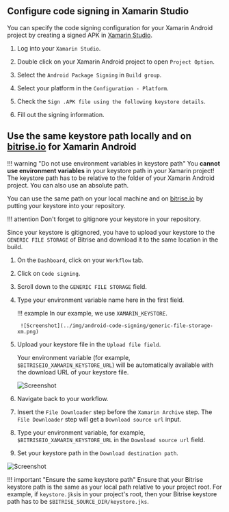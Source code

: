 
## Configure code signing in Xamarin Studio

You can specify the code signing configuration for your Xamarin Android project by creating a signed APK in [Xamarin Studio](https://www.visualstudio.com/xamarin/).

1. Log into your `Xamarin Studio`.

2. Double click on your Xamarin Android project to open `Project Option`.

3. Select the `Android Package Signing` in `Build group`.

4. Select your platform in the `Configuration - Platform`.

5. Check the `Sign .APK file using the following keystore details`.

6. Fill out the signing information.

## Use the same keystore path locally and on [bitrise.io](https://www.bitrise.io) for Xamarin Android

!!! warning "Do not use environment variables in keystore path"
    You __cannot use environment variables__ in your keystore path in your Xamarin project! The keystore path has to be relative to the folder of your Xamarin Android project. You can also use an absolute path.

You can use the same path on your local machine and on [bitrise.io](https://www.bitrise.io) by putting your keystore into your repository.

!!! attention
    Don't forget to gitignore your keystore in your repository.

Since your keystore is gitignored, you have to upload your keystore to the `GENERIC FILE STORAGE` of Bitrise and download it to the same location in the build.

1. On the `Dashboard`, click on your `Workflow` tab.

2. Click on `Code signing`.

3. Scroll down to the `GENERIC FILE STORAGE` field.

4. Type your environment variable name here in the first field.

    !!! example
        In our example, we use `XAMARIN_KEYSTORE`.

        ![Screenshot](../img/android-code-signing/generic-file-storage-xm.png)

5. Upload your keystore file in the `Upload file field`.

    Your environment variable (for example, `$BITRISEIO_XAMARIN_KEYSTORE_URL`) will be automatically available with the download URL of your keystore file.

    ![Screenshot](../img/android-code-signing/download-url.png)

6. Navigate back to your workflow.

7. Insert the `File Downloader` step before the `Xamarin Archive` step. The `File Downloader` step will get a `Download source url` input.

8. Type your environment variable, for example, `$BITRISEIO_XAMARIN_KEYSTORE_URL` in the `Download source url` field.

9. Set your keystore path in the `Download destination path`.

  ![Screenshot](../img/android-code-signing/file-downloader.png)

!!! important "Ensure the same keystore path"
    Ensure that your Bitrise keystore path is the same as your local path relative to your project root. For example, if `keystore.jks`is in your project's root, then your Bitrise keystore path has to be `$BITRISE_SOURCE_DIR/keystore.jks`.
